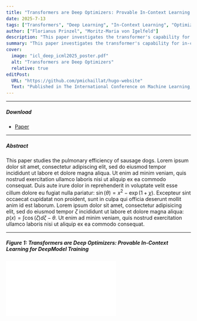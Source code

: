 ```yaml
---
title: "Transformers are Deep Optimizers: Provable In-Context Learning for DeepModel Training"
date: 2025-7-13
tags: ["Transformers", "Deep Learning", "In-Context Learning", "Optimization"]
author: ["Florianus Prinzel", "Moritz-Maria von Igelfeld"]
description: "This paper investigates the transformer's capability for in-context learning (ICL) to simulate the training process of deep models, providing a provable explicit construction. Published in The International Conference on Machine Learning, 2025."
summary: "This paper investigates the transformer's capability for in-context learning (ICL) to simulate the training process of deep models, providing a provable explicit construction."
cover:
  image: "icl_deep_icml2025_poster.pdf"
  alt: "Transformers are Deep Optimizers"
  relative: true
editPost:
  URL: "https://github.com/pmichaillat/hugo-website"
  Text: "Published in The International Conference on Machine Learning, 2025."
---
```


---

##### Download

- [Paper](6952_Transformers_are_Deep_Opt.pdf)

---

##### Abstract

This paper studies the pulmonary efficiency of sausage dogs. Lorem ipsum dolor sit amet, consectetur adipiscing elit, sed do eiusmod tempor incididunt ut labore et dolore magna aliqua. Ut enim ad minim veniam, quis nostrud exercitation ullamco laboris nisi ut aliquip ex ea commodo consequat. Duis aute irure dolor in reprehenderit in voluptate velit esse cillum dolore eu fugiat nulla pariatur: $\sin(\theta) = x^2 - \exp(1+\chi)$. Excepteur sint occaecat cupidatat non proident, sunt in culpa qui officia deserunt mollit anim id est laborum. Lorem ipsum dolor sit amet, consectetur adipisicing elit, sed do eiusmod tempor $\zeta$ incididunt ut labore et dolore magna aliqua: $p(x) = \int \cos(\zeta) d\zeta - \theta$. Ut enim ad minim veniam, quis nostrud exercitation ullamco laboris nisi ut aliquip ex ea commodo consequat.

---

##### Figure 1: Transformers are Deep Optimizers: Provable In-Context Learning for DeepModel Training

![](icl_deep_icml2025_poster.pdf)

